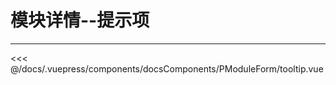 # 模块详情--提示项

---

<common-code-format isShowModule>
  <docsComponents-PModuleForm-tooltip slot="source"></docsComponents-PModuleForm-tooltip>
 <<< @/docs/.vuepress/components/docsComponents/PModuleForm/tooltip.vue
</common-code-format>
